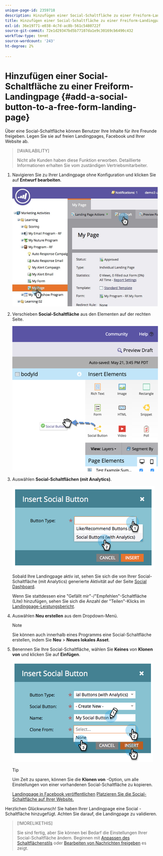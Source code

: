 ```yaml
---
unique-page-id: 2359718
description: Hinzufügen einer Social-Schaltfläche zu einer Freiform-Landingpage - Marketo-Dokumente - Produktdokumentation
title: Hinzufügen einer Social-Schaltfläche zu einer Freiform-Landingpage
exl-id: 36e19771-e038-4c7d-ac8b-561c5480722f
source-git-commit: 72e1d29347bd5b77107da1e9c30169cb6490c432
workflow-type: tm+mt
source-wordcount: '243'
ht-degree: 2%

---
```


# Hinzufügen einer Social-Schaltfläche zu einer Freiform-Landingpage {#add-a-social-button-to-a-free-form-landing-page}

Über eine Social-Schaltfläche können Benutzer Ihre Inhalte für ihre Freunde freigeben. Legen Sie sie auf freien Landingpages, Facebook und Ihrer Website ab.

>[!AVAILABILITY]
>
>Nicht alle Kunden haben diese Funktion erworben. Detaillierte Informationen erhalten Sie vom zuständigen Vertriebsmitarbeiter.

1. Navigieren Sie zu Ihrer Landingpage ohne Konfiguration und klicken Sie auf **Entwurf bearbeiten**.

   ![](assets/scoring.jpg)

1. Verschieben **Social-Schaltfläche** aus den Elementen auf der rechten Seite.

   ![](assets/image2015-5-21-15-3a47-3a46.png)

1. Auswählen **Social-Schaltflächen (mit Analytics)**.

   ![](assets/image2014-9-17-10-3a35-3a13.png)

   Sobald Ihre Landingpage aktiv ist, sehen Sie sich die von Ihrer Social-Schaltfläche (mit Analytics) generierte Aktivität auf der Seite [Social Dashboard](/help/marketo/product-docs/demand-generation/social/social-functions/view-social-performance.md).

   Wenn Sie stattdessen eine &quot;Gefällt mir&quot;-/&quot;Empfehlen&quot;-Schaltfläche (Lite) hinzufügen, sehen Sie sich die Anzahl der &quot;Teilen&quot;-Klicks im [Landingpage-Leistungsbericht](/help/marketo/product-docs/demand-generation/landing-pages/understanding-landing-pages/landing-page-performance-report.md).

1. Auswählen **Neu erstellen** aus dem Dropdown-Menü.

   >[!NOTE]
   >
   >Sie können auch innerhalb eines Programms eine Social-Schaltfläche erstellen, indem Sie **Neu** > **Neues lokales Asset**.

1. Benennen Sie Ihre Social-Schaltfläche, wählen Sie **Keines** von **Klonen von** und klicken Sie auf **Einfügen**.

   ![](assets/image2014-9-17-10-3a35-3a26.png)

   >[!TIP]
   >
   >Um Zeit zu sparen, können Sie die **Klonen von** -Option, um alle Einstellungen von einer vorhandenen Social-Schaltfläche zu kopieren.

   [Landingpage in Facebook veröffentlichen](/help/marketo/product-docs/demand-generation/facebook/publish-landing-pages-to-facebook.md) [Platzieren Sie die Social-Schaltfläche auf Ihrer Website.](/help/marketo/product-docs/demand-generation/social/social-functions/deploy-social-on-your-website.md)

Herzlichen Glückwunsch!  Sie haben Ihrer Landingpage eine Social -Schaltfläche hinzugefügt. Achten Sie darauf, die Landingpage zu validieren.

>[!MORELIKETHIS]
>
>Sie sind fertig, aber Sie können bei Bedarf die Einstellungen Ihrer Social-Schaltfläche ändern. Beginnen mit [Anpassen des Schaltflächenstils](/help/marketo/product-docs/demand-generation/social/configuring-social-actions/customize-social-app-button.md) oder  [Bearbeiten von Nachrichten freigeben](/help/marketo/product-docs/demand-generation/social/configuring-social-actions/configure-social-sign-up-share-flow.md) es zeigt.
